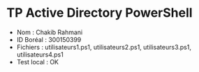 # TP Active Directory PowerShell

- Nom : Chakib Rahmani
- ID Boréal : 300150399
- Fichiers : utilisateurs1.ps1, utilisateurs2.ps1, utilisateurs3.ps1, utilisateurs4.ps1
- Test local : OK

